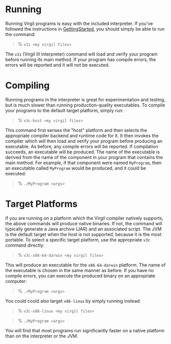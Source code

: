 # Running #

Running Virgil programs is easy with the included interpreter.
If you've followed the instructions in [GettingStarted](GettingStarted.md), you should simply be able to run the command:

> % `v3i <my virgil files>`

The `v3i` (Virgil III interpreter) command will load and verify your program before running its main method.
If your program has compile errors, the errors will be reported and it will not be executed.

# Compiling #

Running programs in the interpreter is great for experimentation and testing, but is much slower than running production-quality executables.
To compile your programs to the default target platform, simply run:

> % `v3c-host <my virgil files>`

This command first senses the "host" platform and then selects the appropriate compiler backend and runtime code for it.
It then invokes the compiler which will then load and verify your program before producing an executable.
As before, any compile errors will be reported.
If compilation succeeds, an executable will be produced.
The name of the executable is derived from the name of the component in your program that contains the main method.
For example, if that component were named `MyProgram`, then an executable called `MyProgram` would be produced, and it could be executed:

> % `./MyProgram <args>`

# Target Platforms #

If you are running on a platform which the Virgil compiler natively supports, the above commands will produce native binaries.
If not, the command will typically generate a Java archive (JAR) and an associated script.
The JVM is the default target when the host is not supported, because it is the most portable.
To select a specific target platform, use the appropriate `v3c` command directly:

> % `v3c-x86-64-darwin <my virgil files>`

This will produce an executable for the `x86-64-darwin` platform.
The name of the executable is chosen in the same manner as before.
If you have no compile errors, you can execute the produced binary on an appropriate computer:

> % `./MyProgram <args>`

You could could also target `x86-linux` by simply running instead:

> % `v3c-x86-linux <my virgil files>`

> % `./MyProgram <args>`

You will find that most programs run significantly faster on a native platform than on the interpreter or the JVM.
